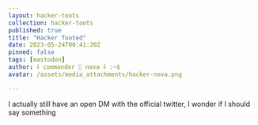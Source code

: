 ```yaml
---
layout: hacker-toots
collection: hacker-toots
published: true
title: "Hacker Tooted"
date: 2023-05-24T00:41:20Z
pinned: false
tags: [mastodon]
author: ⸸ commander ░ nova ⸸ :~$
avatar: /assets/media_attachments/hacker-nova.png

---
```


<p>I actually still have an open DM with the official twitter, I wonder if I should say something</p>


